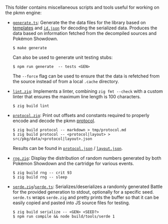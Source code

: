 This folder contains miscellaneous scripts and tools useful for working on the pkmn engine:

- [`generate.ts`](generate.ts): Generate the the data files for the library based on
  [templates](../lib/common/data) and [`id.json`](../pkg/data/ids.json) for decoding the serialized
  data. Produces the data based on information fetched from the decompiled sources and Pokémon
  Showdown.

      $ make generate

  Can also be used to generate unit testing stubs:

      $ npm run generate  -- tests <GEN>

  The `--force` flag can be used to ensure that the data is refetched from the source instead of
  from a local `.cache` directory.

- [`lint.zig`](lint.zig): Implements a linter, combining `zig fmt --check` with a custom linter
  that ensures the maximum line length is 100 characters.

      $ zig build lint

- [`protocol.zig`](protocol.zig): Print out offsets and constants required to properly encode and
  decode the pkmn [protocol](../../docs/PROTOCOL.md).

      $ zig build protocol -- markdown > tmp/protocol.md
      $ zig build protocol -- <protocol|layout> > src/pkg/data/<protocol|layout>.json

  Results can be found in [`protocol.json`](../pkg/data/protocol.json) /
  [`layout.json`](../pkg/data/layout.json).

- [`rng.zig`](rng.zig): Display the distribution of random numbers generated by both Pokémon
  Showdown and the cartridge for various events.

      $ zig build rng -- crit 93
      $ zig build rng -- sleep

- [`serde.zig`](serde.zig)/[`serde.ts`](serde.ts): Serializes/deserializes a randomly generated
  Battle for the provided generation to stdout, optionally for a specific seed. `serde.ts` wraps
  `serde.zig` and pretty prints the buffer so that it can be easily copied and pasted into JS
  source files for testing.

      $ zig build serialize -- <GEN> <SEED?>
      $ npm run compile && node build/tools/serde 1
